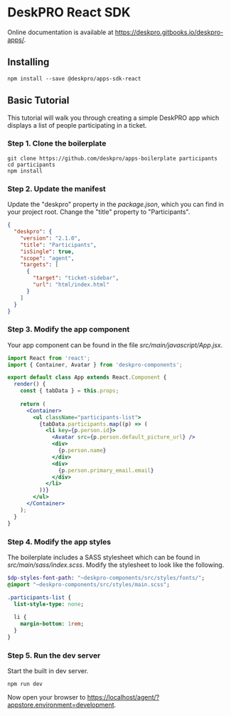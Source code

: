 DeskPRO React SDK
=================

Online documentation is available at https://deskpro.gitbooks.io/deskpro-apps/.

## Installing

`npm install --save @deskpro/apps-sdk-react`

## Basic Tutorial
This tutorial will walk you through creating a simple DeskPRO app which displays a list of people participating in a ticket.

### Step 1. Clone the boilerplate

```
git clone https://github.com/deskpro/apps-boilerplate participants
cd participants
npm install
```

### Step 2. Update the manifest
Update the "deskpro" property in the _package.json_, which you can find in your project root. Change the "title" property to "Participants".

```json
{
  "deskpro": {
    "version": "2.1.0",
    "title": "Participants",
    "isSingle": true,
    "scope": "agent",
    "targets": [
      {
        "target": "ticket-sidebar",
        "url": "html/index.html"
      }
    ]
  }
}
```

### Step 3. Modify the app component
Your app component can be found in the file _src/main/javascript/App.jsx_.

```jsx
import React from 'react';
import { Container, Avatar } from 'deskpro-components';

export default class App extends React.Component {
  render() {
    const { tabData } = this.props;
    
    return (
      <Container>
        <ul className="participants-list">
          {tabData.participants.map((p) => (
            <li key={p.person.id}>
              <Avatar src={p.person.default_picture_url} />
              <div>
                {p.person.name}
              </div>
              <div>
                {p.person.primary_email.email}
              </div>
            </li>
          ))}
        </ul>
      </Container>
    );
  }
}
```

### Step 4. Modify the app styles
The boilerplate includes a SASS stylesheet which can be found in _src/main/sass/index.scss_. Modify the stylesheet to look like the following.

```sass
$dp-styles-font-path: "~deskpro-components/src/styles/fonts/";
@import "~deskpro-components/src/styles/main.scss";

.participants-list {
  list-style-type: none;
  
  li {
    margin-bottom: 1rem;
  }
}
```

### Step 5. Run the dev server
Start the built in dev server.

```
npm run dev
```

Now open your browser to [https://localhost/agent/?appstore.environment=development](https://localhost/agent/?appstore.environment=development).

